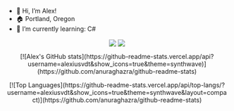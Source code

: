 - 👋 Hi, I’m Alex!
- 🏠 Portland, Oregon
- 🌱 I’m currently learning: C#
<p align="center"><a href="https://www.linkedin.com/in/ajohns12/"><img align="center" src="https://img.shields.io/badge/LinkedIn-6fd2f9?style=for-the-badge&logo=linkedin&logoColor=282a36"></a>
<a href="https://aitanas.github.io/portfolio/"><img align="center" src="https://img.shields.io/badge/portfolio-f65385?style=for-the-badge&logo=undertale"></a></p>
<p align="center">[![Alex's GitHub stats](https://github-readme-stats.vercel.app/api?username=alexiusvdt&show_icons=true&theme=synthwave)](https://github.com/anuraghazra/github-readme-stats)</p>
<p align="center">[![Top Languages](https://github-readme-stats.vercel.app/api/top-langs/?username=alexiusvdt&show_icons=true&theme=synthwave&layout=compact)](https://github.com/anuraghazra/github-readme-stats)</p>

<!---
alexiusvdt/alexiusvdt is a ✨ special ✨ repository because its `README.md` (this file) appears on your GitHub profile.
You can click the Preview link to take a look at your changes.
--->
